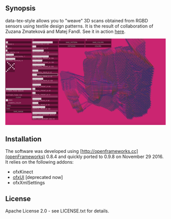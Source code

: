 ## Synopsis

data-tex-style allows you to "weave" 3D scans obtained from RGBD sensors using textile design patterns. It is the result of collaboration of Zuzana Zmateková and Matej Fandl. See it in action [here](https://www.youtube.com/watch?v=zAPDYh8-FzM).

![data-text-styles screenshot](screenshot.png)

## Installation

The software was developed using [http://openframeworks.cc](openFrameworks) 0.8.4 and quickly ported to 0.9.8 on November 29 2016. It relies on the following addons:

* ofxKinect
* [ofxUI](https://github.com/rezaali/ofxUI) [deprecated now]
* ofxXmlSettings

## License

Apache License 2.0 - see LICENSE.txt for details.
